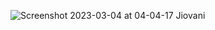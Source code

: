 ![Screenshot 2023-03-04 at 04-04-17 Jiovani](https://user-images.githubusercontent.com/62831955/222870405-3601cc86-2a7c-46a9-9189-71a18062abad.png)
